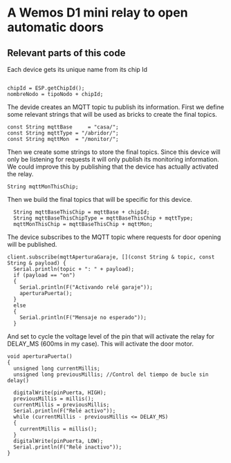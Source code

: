 # A Wemos D1 mini relay to open automatic doors
## Relevant parts of this code
Each device gets its unique name from its chip Id

```const String tipoNodo = "abridor";

chipId = ESP.getChipId();
nombreNodo = tipoNodo + chipId;
```
The devide creates an MQTT topic tu publish its information.
First we define some relevant strings that will be used as bricks to create the final topics.
```
const String mqttBase     = "casa/";
const String mqttType = "/abridor/";
const String mqttMon  = "/monitor/";
```
Then we create some strings to store the final topics. Since this device will only be listening for requests it will only publish its monitoring information. We could improve this by publishing that the device has actually activated the relay.
```
String mqttMonThisChip;
```
Then we build the final topics that will be specific for this device.
``` 
  String mqttBaseThisChip = mqttBase + chipId;
  String mqttBaseThisChipType = mqttBaseThisChip + mqttType;
  mqttMonThisChip = mqttBaseThisChip + mqttMon;
```
The device subscribes to the MQTT topic where requests for door opening will be published.
```
client.subscribe(mqttAperturaGaraje, [](const String & topic, const String & payload) {
  Serial.println(topic + ": " + payload);
  if (payload == "on")
  {
    Serial.println(F("Activando relé garaje"));
    aperturaPuerta();
  }
  else
  {
    Serial.println(F("Mensaje no esperado"));
  }
```
And set to cycle the voltage level of the pin that will activate the relay for DELAY_MS (600ms in my case). This will activate the door motor.
```
void aperturaPuerta()
{
  unsigned long currentMillis;
  unsigned long previousMillis; //Control del tiempo de bucle sin delay()

  digitalWrite(pinPuerta, HIGH);
  previousMillis = millis();
  currentMillis = previousMillis;
  Serial.println(F("Relé activo"));
  while (currentMillis - previousMillis <= DELAY_MS)
  {
    currentMillis = millis();
  }
  digitalWrite(pinPuerta, LOW);
  Serial.println(F("Relé inactivo"));
}
